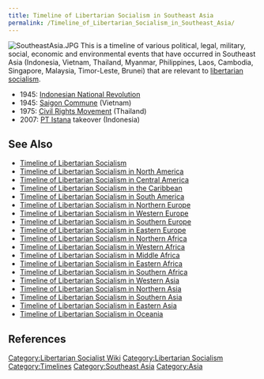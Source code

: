 ```yaml
---
title: Timeline of Libertarian Socialism in Southeast Asia
permalink: /Timeline_of_Libertarian_Socialism_in_Southeast_Asia/
---
```


![](SoutheastAsia.JPG "SoutheastAsia.JPG") This is a timeline of various
political, legal, military, social, economic and environmental events
that have occurred in Southeast Asia (Indonesia, Vietnam, Thailand,
Myanmar, Philippines, Laos, Cambodia, Singapore, Malaysia, Timor-Leste,
Brunei) that are relevant to [libertarian
socialism](Libertarian_Socialism "wikilink").

- 1945: [Indonesian National
  Revolution](Indonesian_National_Revolution "wikilink")
- 1945: [Saigon Commune](Saigon_Commune "wikilink") (Vietnam)
- 1975: [Civil Rights
  Movement](Civil_Rights_Movement_(Thailand) "wikilink") (Thailand)
- 2007: [PT Istana](PT_Istana "wikilink") takeover (Indonesia)

## See Also

- [Timeline of Libertarian
  Socialism](Timeline_of_Libertarian_Socialism "wikilink")
- [Timeline of Libertarian Socialism in North
  America](Timeline_of_Libertarian_Socialism_in_North_America "wikilink")
- [Timeline of Libertarian Socialism in Central
  America](Timeline_of_Libertarian_Socialism_in_Central_America "wikilink")
- [Timeline of Libertarian Socialism in the
  Caribbean](Timeline_of_Libertarian_Socialism_in_the_Caribbean "wikilink")
- [Timeline of Libertarian Socialism in South
  America](Timeline_of_Libertarian_Socialism_in_South_America "wikilink")
- [Timeline of Libertarian Socialism in Northern
  Europe](Timeline_of_Libertarian_Socialism_in_Northern_Europe "wikilink")
- [Timeline of Libertarian Socialism in Western
  Europe](Timeline_of_Libertarian_Socialism_in_Western_Europe "wikilink")
- [Timeline of Libertarian Socialism in Southern
  Europe](Timeline_of_Libertarian_Socialism_in_Southern_Europe "wikilink")
- [Timeline of Libertarian Socialism in Eastern
  Europe](Timeline_of_Libertarian_Socialism_in_Eastern_Europe "wikilink")
- [Timeline of Libertarian Socialism in Northern
  Africa](Timeline_of_Libertarian_Socialism_in_Northern_Africa "wikilink")
- [Timeline of Libertarian Socialism in Western
  Africa](Timeline_of_Libertarian_Socialism_in_Western_Africa "wikilink")
- [Timeline of Libertarian Socialism in Middle
  Africa](Timeline_of_Libertarian_Socialism_in_Middle_Africa "wikilink")
- [Timeline of Libertarian Socialism in Eastern
  Africa](Timeline_of_Libertarian_Socialism_in_Eastern_Africa "wikilink")
- [Timeline of Libertarian Socialism in Southern
  Africa](Timeline_of_Libertarian_Socialism_in_Southern_Africa "wikilink")
- [Timeline of Libertarian Socialism in Western
  Asia](Timeline_of_Libertarian_Socialism_in_Western_Asia "wikilink")
- [Timeline of Libertarian Socialism in Northern
  Asia](Timeline_of_Libertarian_Socialism_in_Northern_Asia "wikilink")
- [Timeline of Libertarian Socialism in Southern
  Asia](Timeline_of_Libertarian_Socialism_in_Southern_Asia "wikilink")
- [Timeline of Libertarian Socialism in Eastern
  Asia](Timeline_of_Libertarian_Socialism_in_Eastern_Asia "wikilink")
- [Timeline of Libertarian Socialism in
  Oceania](Timeline_of_Libertarian_Socialism_in_Oceania "wikilink")

## References

<references />

[Category:Libertarian Socialist
Wiki](Category:Libertarian_Socialist_Wiki "wikilink")
[Category:Libertarian
Socialism](Category:Libertarian_Socialism "wikilink")
[Category:Timelines](Category:Timelines "wikilink") [Category:Southeast
Asia](Category:Southeast_Asia "wikilink")
[Category:Asia](Category:Asia "wikilink")